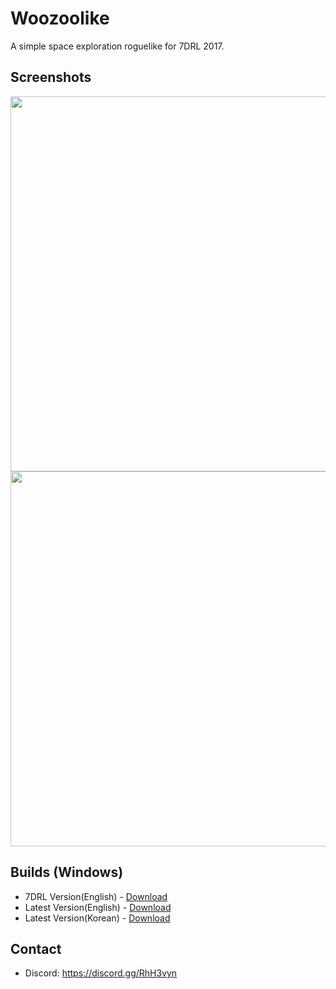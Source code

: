 # Woozoolike
A simple space exploration roguelike for 7DRL 2017.  

## Screenshots
<img src="./Woozoolike1.png" width="600">
<img src="./Woozoolike2.png" width="600">

## Builds (Windows)
* 7DRL Version(English) - [Download](https://github.com/marukrap/Woozoolike/releases/download/0.1/Woozoolike-7DRL-2017.zip)
* Latest Version(English) - [Download](https://github.com/marukrap/Woozoolike/releases/download/0.1/Woozoolike-Update1.2.zip)
* Latest Version(Korean) - [Download](https://github.com/marukrap/Woozoolike/releases/download/0.1/Woozoolike-Update1.2K.zip)

## Contact
* Discord: https://discord.gg/RhH3vyn
